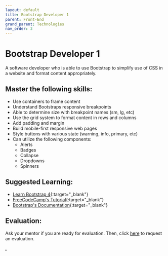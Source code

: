 ```yaml
---
layout: default
title: Bootstrap Developer 1
parent: Front-End
grand_parent: Technologies
nav_order: 3
---
```

# Bootstrap Developer 1

A software developer who is able to use Bootstrap to simplify use of CSS in a website and format content appropriately.

## Master the following skills:

- Use containers to frame content
- Understand Bootstraps responsive breakpoints
- Able to determine size with breakpoint names (sm, lg, etc)
- Use the grid system to format content in rows and columns
- Add padding and margin
- Build mobile-first responsive web pages
- Style buttons with various state (warning, info, primary, etc)
- Can utilize the following components:
  - Alerts
  - Badges
  - Collapse
  - Dropdowns
  - Spinners

## Suggested Learning:

- [Learn Bootstrap 4](https://www.freecodecamp.org/news/want-to-learn-bootstrap-4-heres-our-free-10-part-course-happy-easter-35c004dc45a4/){:target="\_blank"}
- [FreeCodeCamp's Tutorial](https://www.freecodecamp.org/news/the-best-bootstrap-examples/){:target="\_blank"}
- [Bootstrap's Documentation](https://getbootstrap.com/docs/4.4/getting-started/introduction/){:target="\_blank"}

## Evaluation:

Ask your mentor if you are ready for evaluation. Then, click [here](https://webdev.codex.academy/mastery-eval-2?badge=66Pz-G6UScWSrbCUxsHuSg) to request an evaluation.

[.](level-2)
